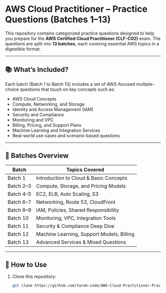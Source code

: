 # AWS Cloud Practitioner – Practice Questions (Batches 1–13)

This repository contains categorized practice questions designed to help you prepare for the **AWS Certified Cloud Practitioner (CLF-C02)** exam. The questions are split into **13 batches**, each covering essential AWS topics in a digestible format.

---

## 📚 What’s Included?

Each batch (Batch 1 to Batch 13) includes a set of AWS-focused multiple-choice questions that touch on key concepts such as:

- AWS Cloud Concepts
- Compute, Networking, and Storage
- Identity and Access Management (IAM)
- Security and Compliance
- Monitoring and VPC
- Billing, Pricing, and Support Plans
- Machine Learning and Integration Services
- Real-world use cases and scenario-based questions

---

## 📂 Batches Overview

| Batch | Topics Covered |
|-------|----------------|
| Batch 1  | Introduction to Cloud & Basic Concepts |
| Batch 2–3  | Compute, Storage, and Pricing Models |
| Batch 4–5  | EC2, ELB, Auto Scaling, S3 |
| Batch 6–7  | Networking, Route 53, CloudFront |
| Batch 8–9  | IAM, Policies, Shared Responsibility |
| Batch 10   | Monitoring, VPC, Integration Tools |
| Batch 11   | Security & Compliance Deep Dive |
| Batch 12   | Machine Learning, Support Models, Billing |
| Batch 13   | Advanced Services & Mixed Questions |

---

## 🚀 How to Use

1. Clone this repository:
   ```bash
   git clone https://github.com/tarek-code/AWS-Cloud-Practitioner-Practice-Questions.git
